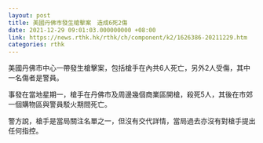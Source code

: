```yaml
---
layout: post
title: 美國丹佛市發生槍擊案　造成6死2傷
date: 2021-12-29 09:01:03.000000000 +08:00
link: https://news.rthk.hk/rthk/ch/component/k2/1626386-20211229.htm
categories: rthk
---
```


美國丹佛市中心一帶發生槍擊案，包括槍手在內共6人死亡，另外2人受傷，其中一名傷者是警員。

事發在當地星期一，槍手在丹佛市及周邊幾個商業區開槍，殺死5人，其後在市郊一個購物區與警員駁火期間死亡。

警方說，槍手是當局關注名單之一，但沒有交代詳情，當局過去亦沒有對槍手提出任何指控。
